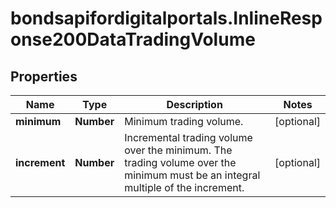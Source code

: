 # bondsapifordigitalportals.InlineResponse200DataTradingVolume

## Properties

Name | Type | Description | Notes
------------ | ------------- | ------------- | -------------
**minimum** | **Number** | Minimum trading volume. | [optional] 
**increment** | **Number** | Incremental trading volume over the minimum. The trading volume over the minimum must be an integral multiple of the increment. | [optional] 


